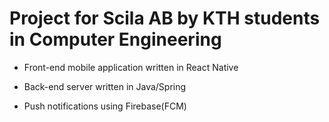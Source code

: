 # Project for Scila AB by KTH students in Computer Engineering

* Front-end mobile application written in React Native

* Back-end server written in Java/Spring

* Push notifications using Firebase(FCM)
